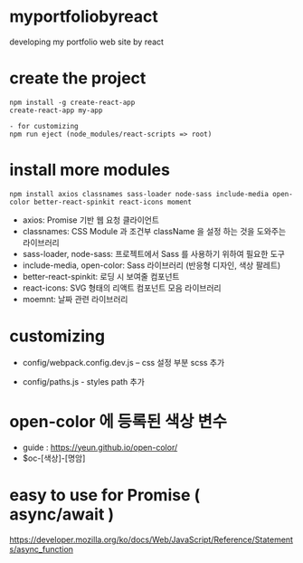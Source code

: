 # myportfoliobyreact
developing my portfolio web site by react


# create the project
````
npm install -g create-react-app
create-react-app my-app

- for customizing
npm run eject (node_modules/react-scripts => root) 
````

# install more modules
````
npm install axios classnames sass-loader node-sass include-media open-color better-react-spinkit react-icons moment

````
- axios: Promise 기반 웹 요청 클라이언트
- classnames: CSS Module 과 조건부 className 을 설정 하는 것을 도와주는 라이브러리
- sass-loader, node-sass: 프로젝트에서 Sass 를 사용하기 위하여 필요한 도구
- include-media, open-color: Sass 라이브러리 (반응형 디자인, 색상 팔레트)
- better-react-spinkit: 로딩 시 보여줄 컴포넌트
- react-icons: SVG 형태의 리액트 컴포넌트 모음 라이브러리
- moemnt: 날짜 관련 라이브러리


# customizing

- config/webpack.config.dev.js – css 설정 부분 scss 추가

- config/paths.js - styles path 추가 

# open-color 에 등록된 색상 변수
- guide : https://yeun.github.io/open-color/
- $oc-[색상]-[명암]


# easy to use for Promise ( async/await )
https://developer.mozilla.org/ko/docs/Web/JavaScript/Reference/Statements/async_function




 
